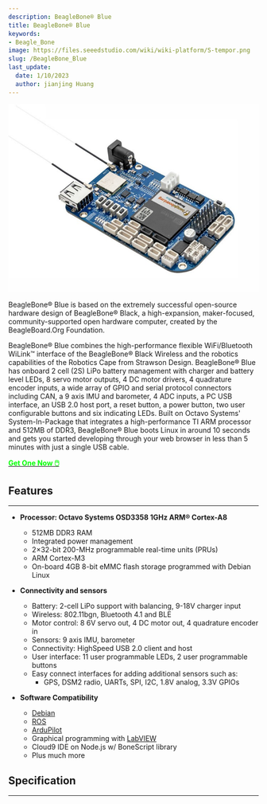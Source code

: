 ```yaml
---
description: BeagleBone® Blue
title: BeagleBone® Blue
keywords:
- Beagle_Bone
image: https://files.seeedstudio.com/wiki/wiki-platform/S-tempor.png
slug: /BeagleBone_Blue
last_update:
  date: 1/10/2023
  author: jianjing Huang
---
```


<div align="center"><img width={1000} src="https://github.com/SeeedDocument/Beaglebone_Blue/raw/master/img/cover.jpg" /></div>

BeagleBone® Blue is based on the extremely successful open-source hardware design of BeagleBone® Black, a high-expansion, maker-focused, community-supported open hardware computer, created by the BeagleBoard.Org Foundation.

BeagleBone® Blue combines the high-performance flexible WiFi/Bluetooth WiLink™ interface of the BeagleBone® Black Wireless and the robotics capabilities of the Robotics Cape from Strawson Design.  BeagleBone® Blue has onboard 2 cell (2S) LiPo battery management with charger and battery level LEDs, 8 servo motor outputs, 4 DC motor drivers, 4 quadrature encoder inputs, a wide array of GPIO and serial protocol connectors including CAN, a 9 axis IMU and barometer, 4 ADC inputs, a PC USB interface, an USB 2.0 host port, a reset button, a power button, two user configurable buttons and six indicating LEDs.  Built on Octavo Systems' System-In-Package that integrates a high-performance TI ARM processor and 512MB of DDR3, BeagleBone® Blue boots Linux in around 10 seconds and gets you started developing through your web browser in less than 5 minutes with just a single USB cable.

<div class="get_one_now_container" style={{textAlign: 'center'}}>
    <a class="get_one_now_item" href="https://www.seeedstudio.com/BeagleBone-Blue-p-2809.html">
            <strong><span><font color={'FFFFFF'} size={"4"}> Get One Now 🖱️</font></span></strong>
    </a>
</div>

## Features

----

* **Processor: Octavo Systems OSD3358 1GHz ARM® Cortex-A8**
  * 512MB DDR3 RAM
  * Integrated power management
  * 2×32-bit 200-MHz programmable real-time units (PRUs)
  * ARM Cortex-M3
  * On-board 4GB 8-bit eMMC flash storage programmed with Debian Linux

* **Connectivity and sensors**
  * Battery: 2-cell LiPo support with balancing, 9-18V charger input
  * Wireless: 802.11bgn, Bluetooth 4.1 and BLE
  * Motor control: 8 6V servo out, 4 DC motor out, 4 quadrature encoder in
  * Sensors: 9 axis IMU, barometer
  * Connectivity: HighSpeed USB 2.0 client and host
  * User interface: 11 user programmable LEDs, 2 user programmable buttons
  * Easy connect interfaces for adding additional sensors such as:
    * GPS, DSM2 radio, UARTs, SPI, I2C, 1.8V analog, 3.3V GPIOs

* **Software Compatibility**
  * [Debian](http://elinux.org/Beagleboard:BeagleBoneBlack_Debian)
  * [ROS](https://dscl.lcsr.jhu.edu/home/courses/me530707_2017_edumip_ros)
  * [ArduPilot](https://github.com/mirkix/ardupilotblue)
  * Graphical programming with [LabVIEW](https://github.com/ktalke12/Labview-MiP)
  * Cloud9 IDE on Node.js w/ BoneScript library
  * Plus much more

## Specification

----

<div>
  <style type="text/css" dangerouslySetInnerHTML={{__html: "\n.tg  {border-collapse:collapse;border-spacing:0;}\n.tg td{border-color:black;border-style:solid;border-width:1px;font-family:Arial, sans-serif;font-size:14px;\n  overflow:hidden;padding:10px 5px;word-break:normal;}\n.tg th{border-color:black;border-style:solid;border-width:1px;font-family:Arial, sans-serif;font-size:14px;\n  font-weight:normal;overflow:hidden;padding:10px 5px;word-break:normal;}\n.tg .tg-dlfj{background-color:#ffffff;border-color:#000000;color:#000000;font-size:16px;text-align:left;vertical-align:top}\n.tg .tg-l5ls{background-color:#ffffff;border-color:#000000;color:#000000;font-size:16px;font-weight:bold;text-align:center;\n  vertical-align:top}\n.tg .tg-q7v3{background-color:#ffffff;border-color:#000000;color:#000000;font-size:16px;text-align:center;vertical-align:top}\n.tg .tg-14gg{background-color:#ffffff;color:#000000;text-align:left;vertical-align:top}\n.tg .tg-88pu{background-color:#ffffff;color:#000000;font-size:16px;text-align:left;vertical-align:top}\n" }} />
  <table className="tg" style={{tableLayout: 'fixed', width: 824}}>
    <colgroup>
      <col style={{width: 275}} />
      <col style={{width: 252}} />
      <col style={{width: 297}} />
    </colgroup>
    <thead>
      <tr>
        <th className="tg-l5ls">Item</th>
        <th className="tg-l5ls" colSpan={2}>Description</th>
      </tr>
    </thead>
    <tbody>
      <tr>
        <td className="tg-q7v3">Processor<br />(Integrated in <br />the OSD3358)</td>
        <td className="tg-dlfj" colSpan={2}>● AM335x 1GHz ARM® Cortex-A8<br />● SGX530 graphics accelerator<br />● NEON floating-point accelerator<br />● 2x PRU 32-bit 200MHz microcontrollers</td>
      </tr>
      <tr>
        <td className="tg-q7v3">Memory</td>
        <td className="tg-dlfj" colSpan={2}>● 512MB DDR3800MHZ RAM (Integrated in the OSD3358)<br />● 4GB 8-bit eMMC on-board flash storage<br />● SD/MMC Connector for microSD</td>
      </tr>
      <tr>
        <td className="tg-q7v3" rowSpan={18}><br /><br /><br /><br /><br /><br /><br /><br /><br /><br /><br /><br /><br />Connectivity<br /></td>
        <td className="tg-dlfj">High speed USB 2.0 Client port</td>
        <td className="tg-14gg">Access to USB0,Client mode via microUSB</td>
      </tr>
      <tr>
        <td className="tg-dlfj">High speed USB 2.0 Host port</td>
        <td className="tg-14gg">Access to USB1,Type A Socket, 500mA LS/FS/HS</td>
      </tr>
      <tr>
        <td className="tg-dlfj" rowSpan={6}><br /><br />WiLink1835 <br />WiFi 802.11 b/g/n 2.4GHz.<br />Supportsthe following modes:</td>
        <td className="tg-88pu">2x2 MIMO</td>
      </tr>
      <tr>
        <td className="tg-88pu">AP</td>
      </tr>
      <tr>
        <td className="tg-88pu">SmartConfig</td>
      </tr>
      <tr>
        <td className="tg-88pu">STA</td>
      </tr>
      <tr>
        <td className="tg-88pu">Wi-Fi Direct</td>
      </tr>
      <tr>
        <td className="tg-88pu">Mesh over Wi-Fi based on 802.11s</td>
      </tr>
      <tr>
        <td className="tg-dlfj" rowSpan={3}><br />Serial port<br /></td>
        <td className="tg-14gg">UART0, UART1, UART5 available via 4 pin JST connectors</td>
      </tr>
      <tr>
        <td className="tg-14gg">UART2 available via 6 pin JST connector (EM-506 GPS style connector)</td>
      </tr>
      <tr>
        <td className="tg-14gg">UART4 RX available via 3 pin DSM2 connector</td>
      </tr>
      <tr>
        <td className="tg-dlfj" colSpan={2}>WiLink 1835 Bluetooth 4.1 with BLE</td>
      </tr>
      <tr>
        <td className="tg-dlfj" colSpan={2}>I2C1 available via 4 pin JST connector</td>
      </tr>
      <tr>
        <td className="tg-dlfj" colSpan={2}>SPI1 CS0 (S1.1) and SPI1 CS1 (S1.2) available via 6 pin JST connectors</td>
      </tr>
      <tr>
        <td className="tg-dlfj" colSpan={2}>CAN available via 4 pin JST connector (includes TCAN1051 CAN transceiver)</td>
      </tr>
      <tr>
        <td className="tg-dlfj" colSpan={2}>8 GPIOs (GP0 and GPI1) available via 6 pin JST connectors</td>
      </tr>
      <tr>
        <td className="tg-dlfj" colSpan={2}>ADC inputs 0 to 3 available via 6 pin JST connector</td>
      </tr>
      <tr>
        <td className="tg-dlfj" colSpan={2}>3.3VDC and 5VDC power output via 4 pin JST connector</td>
      </tr>
      <tr>
        <td className="tg-q7v3" rowSpan={3}><br /><br />Power management</td>
        <td className="tg-dlfj" colSpan={2}>TPS65217C PMIC is used along with a separate LDO to provide power to the system (Integrated in the OSD3358)</td>
      </tr>
      <tr>
        <td className="tg-dlfj" colSpan={2}>2 cell (2S) LiPo battery charger (powered by 9 – 18VDC DC Jack): <br />i., 4 battery level LEDs; <br />ii.,1 charger LED</td>
      </tr>
      <tr>
        <td className="tg-dlfj" colSpan={2}>6VDC 4A regulator to drive servo motor outputs</td>
      </tr>
      <tr>
        <td className="tg-q7v3">Debug Support</td>
        <td className="tg-dlfj" colSpan={2}>JTAG test points</td>
      </tr>
      <tr>
        <td className="tg-q7v3">Power Source</td>
        <td className="tg-dlfj" colSpan={2}>i.,  microUSB USB,<br />ii., 2 cell (2S) LiPo battery connector,<br />iii.,9 - 18VDC DC Jack</td>
      </tr>
      <tr>
        <td className="tg-q7v3">User Input / Output</td>
        <td className="tg-dlfj" colSpan={2}>i.,Power Button; ii.,Reset Button; iii.,Boot Button; iv.,2 user configurable buttons;<br />v.,6 user configurable LEDs;vi Power LED</td>
      </tr>
      <tr>
        <td className="tg-q7v3">Motor Control (requires power from either DC Jack or 2S battery)</td>
        <td className="tg-dlfj" colSpan={2}>i.,  4 DC motor drivers,<br />ii., 4 Quadrature encoder inputs,<br />iii.,8 Servo motor outputs</td>
      </tr>
      <tr>
        <td className="tg-q7v3">Sensors<br /></td>
        <td className="tg-dlfj" colSpan={2}>i., 9 axis IMU,<br />ii.,Barometer</td>
      </tr>
    </tbody>
  </table>
</div>

--------

## Application Ideas

* Internet of Things

* Smart House
* Industrial
* Automation & Process Control
* Human Machine Interface
* motor control
* UAV control
* Robot

## Hardware Overview

<div align="center"><img width={1000} src="https://github.com/SeeedDocument/Beaglebone_Blue/raw/master/img/Hardware_overviw.png" /></div>

## Getting Started

----

### Preparation

#### STEP1. Update the latest image

When you receive a BeagleBone®Blue from seeed, the image is already burned into the on-board eMMC. Which means you can skip this step. However we highly recommend you update the latest image.

**i.** Click and download the latest image from [beagleboard.org](https://beagleboard.org/latest-images).

:::note
The "IoT" images provide more free disk space if you don't need to use a graphical user interface (GUI).Due to sizing necessities, this download may take 30 minutes or more.
:::

The Debian distribution is provied for the boards. The file you download will have an .img.xz extension. This is a compressed sector-by-sector image of the SD card.

**ii.** Plug the SD card into your PC or MAC with an SD card reader.You need an SD card with a capacity of more than 4G.

**iii.** Download and install [Etcher](https://etcher.io/)

Click to download here, and burn the ```*.img.xz``` file directly to your SD card with Etcher. Or unzip the ```*.img.xz``` file to a ```*.img``` file, then burn it to SD card with other image writing tools.

Click the Plus icon to add the image you just download, the software will automatically select the SD card you plug. Then click Flash! to start burning. It will takes about 20 minutes to flash.

<div align="center"><img width={1000} src="https://github.com/SeeedDocument/Respeaker_V2/raw/master/img/v2-flash-sd.png" /></div>

Then reject the SD card and Insert it into your BeagleBone® Blue.

#### STEP2. Power and boot

Connect the BeagleBone® Blue to your computer with the Micro-USB Cable.

<div align="center"><img width={1000} src="https://github.com/SeeedDocument/Beaglebone_Blue/raw/master/img/connect.jpg" /></div>

:::caution
Please plug the USB cable gently, otherwise you may damage the interface.Please use the USB cable with 4 wires inside, the 2 wires cable can't transfer data. If you are not sure about the wire you have, you can click here to buy. If you want to use the Motor Control modules of BeagleBone® Blue, the power supply via USB Port is not sufficiant, you need to use DC-DC Port or 2S battery.
:::

You'll see the power (PWR or ON) LED lit steadily. Within a minute or so, you should see the other LEDs blinking in their default configurations.

* USR0 is typically configured at boot to blink in a heartbeat pattern
* USR1 is typically configured at boot to light during SD (microSD) card accesses
* USR2 is typically configured at boot to light during CPU activity
* USR3 is typically configured at boot to light during eMMC accesses
* WIFI LED is typically configured at boot to light with WiFi network association (BeagleBone® Blue only)

With the latest images, it should no longer be necessary to install drivers for your operating system to give you network-over-USB access to your Beagle. In case you are running an older image, an older operating system or need additional drivers for serial access to older boards, links to the old drivers are below.

<div>
  <style type="text/css" dangerouslySetInnerHTML={{__html: "\n.tg  {border-collapse:collapse;border-spacing:0;}\n.tg td{border-color:black;border-style:solid;border-width:1px;font-family:Arial, sans-serif;font-size:14px;\n  overflow:hidden;padding:10px 5px;word-break:normal;}\n.tg th{border-color:black;border-style:solid;border-width:1px;font-family:Arial, sans-serif;font-size:14px;\n  font-weight:normal;overflow:hidden;padding:10px 5px;word-break:normal;}\n.tg .tg-gvcd{background-color:#ffffff;border-color:#000000;color:#000000;text-align:left;vertical-align:top}\n.tg .tg-l0dh{background-color:#ffffff;border-color:#000000;color:#000000;text-align:center;text-decoration:underline;\n  vertical-align:top}\n.tg .tg-v0nz{background-color:#ffffff;border-color:#000000;color:#000000;text-align:center;vertical-align:top}\n.tg .tg-wzu8{background-color:#ffffff;border-color:#000000;color:#000000;font-weight:bold;text-align:center;vertical-align:top}\n" }} />
  <table className="tg" style={{tableLayout: 'fixed', width: 826}}>
    <colgroup>
      <col style={{width: 148}} />
      <col style={{width: 155}} />
      <col style={{width: 523}} />
    </colgroup>
    <thead>
      <tr>
        <th className="tg-wzu8">Operating System</th>
        <th className="tg-wzu8">USB Drivers</th>
        <th className="tg-wzu8">Comments</th>
      </tr>
    </thead>
    <tbody>
      <tr>
        <td className="tg-v0nz">Windows <br />(64-bit)</td>
        <td className="tg-l0dh"><a href="https://beagleboard.org/static/Drivers/Windows/BONE_D64.exe" target="_blank" rel="noopener noreferrer">64-bit installer</a><br /></td>
        <td className="tg-gvcd" rowSpan={2}>If in doubt, try the 64-bit installer first.<br /><br />● Windows Driver Certification warning may pop up two or three times. Click "Ignore", "Install" or "Run"<br />● To check if you're running 32 or 64-bit Windows see this here<a href="https://support.microsoft.com/kb/827218" target="_blank" rel="noopener noreferrer">Link</a>.<br />● On systems without the latest service release, you may get an error (0xc000007b). In that case, please click this here to install and retry.<br />● You may need to reboot Windows.<br />● These drivers have been tested to work up to Windows 10.</td>
      </tr>
      <tr>
        <td className="tg-v0nz">Windows <br />(32-bit)</td>
        <td className="tg-l0dh"><a href="https://beagleboard.org/static/Drivers/Windows/BONE_DRV.exe" target="_blank" rel="noopener noreferrer">32-bit installer</a><br /></td>
      </tr>
      <tr>
        <td className="tg-v0nz">Mac OS X<br /></td>
        <td className="tg-v0nz"> <a href="https://beagleboard.org/static/Drivers/MacOSX/RNDIS/HoRNDIS.pkg" target="_blank" rel="noopener noreferrer">Network</a> <a href="https://beagleboard.org/static/Drivers/MacOSX/FTDI/EnergiaFTDIDrivers2.2.18.pkg" target="_blank" rel="noopener noreferrer">Serial</a></td>
        <td className="tg-gvcd">Install both Network and Serial driver.</td>
      </tr>
      <tr>
        <td className="tg-v0nz">Linux</td>
        <td className="tg-l0dh"><a href="https://beagleboard.org/static/Drivers/Linux/FTDI/mkudevrule.sh" target="_blank" rel="noopener noreferrer">mkudevrule.sh</a></td>
        <td className="tg-gvcd">Driver installation isn't required, but you might find a few udev rules helpful.</td>
      </tr>
    </tbody>
  </table>
</div>

#### STEP3. Browse to your Beagle

Using either Chrome or Firefox (Internet Explorer will NOT work), browse to the web server running on your board. It will load a presentation showing you the capabilities of the board. Use the arrow keys on your keyboard to navigate the presentation.

When the boot is done, a network adapter should show up on your computer. You can click to enter the [Cloud 9 IDE](http://beaglebone.local:3000/).

<div align="center"><img width={1000} src="https://github.com/SeeedDocument/Beaglebone_Blue/raw/master/img/cloud9.png" /></div>

#### STEP4. Connect to wifi

Open a new terminal,then tap the command below

```
root@beaglebone:/var/lib/cloud9# connmanctl
connmanctl> enable wifi
Enabled wifi
connmanctl> tether wifi disable
Error disabling wifi tethering: Already disabled
connmanctl> scan wifi
Scan completed for wifi
connmanctl> services
*AO seeed                wifi_f45eabf743ad_7365656564_managed_psk
    CHAIHUOMAKERS        wifi_f45eabf743ad_4348414948554f4d414b455253_managed_psk
    DIRECT-99-HP DeskJet 4670 series wifi_f45eabf743ad_4449524543542d39392d4850204465736b4a6574203436373020736572696573_managed_psk
    mostfun-5bf7         wifi_f45eabf743ad_6d6f737466756e2d35626637_managed_psk
    DIRECT-TNDESKTOP-71PTKLKmsXO wifi_f45eabf743ad_4449524543542d544e4445534b544f502d373150544b4c4b6d73584f_managed_psk
    HPKJ                 wifi_f45eabf743ad_48504b4a_managed_psk
    ChinaNet-yTGy        wifi_f45eabf743ad_4368696e614e65742d79544779_managed_psk
    GPKJ1                wifi_f45eabf743ad_47504b4a31_managed_psk
    GUMO                 wifi_f45eabf743ad_47554d4f_managed_psk
    jdsfkf               wifi_f45eabf743ad_6a6473666b66_managed_psk
connmanctl> agent on
Agent registered
connmanctl> connect wifi_f45eabf743ad_7365656564_managed_psk
Error /net/connman/service/wifi_f45eabf743ad_7365656564_managed_psk: Already connected
connmanctl> quit
root@beaglebone:/var/lib/cloud9# ifconfig wlan0
wlan0     Link encap:Ethernet  HWaddr f4:5e:ab:f7:43:ad  
          inet addr:192.168.199.145  Bcast:192.168.199.255  Mask:255.255.255.0
          inet6 addr: fe80::f65e:abff:fef7:43ad/64 Scope:Link
          UP BROADCAST RUNNING MULTICAST DYNAMIC  MTU:1500  Metric:1
          RX packets:8920 errors:0 dropped:0 overruns:0 frame:0
          TX packets:3531 errors:0 dropped:0 overruns:0 carrier:0
          collisions:0 txqueuelen:1000
          RX bytes:1166820 (1.1 MiB)  TX bytes:3352208 (3.1 MiB)

root@beaglebone:/var/lib/cloud9#
```

When you tap ```ifconfig wlan0``` and the internet address is something like 192.168.199.145, congratulations, you have connected to wifi successfully.

When the BeagleBone® Blue connect to the Internet, we highly recommend you use the command below to update your BeagleBone® Blue.

```
sudo apt-get update
sudo apt-get upgrade
```

It may take a long time to update, but it is worthwhile.

### Demo.1  Blink

This is a Javascript demo.

Ckick the **File->New File->** button at the top light corner of Cloud9 IDE.

:::note
after create file, just donot forget save the file meanwhile add the file type.
:::

copy the code below and click **Run**

```
var b = require('bonescript');

var state = b.LOW;

b.pinMode("USR0", b.OUTPUT);
b.pinMode("USR1", b.OUTPUT);
b.pinMode("USR2", b.OUTPUT);
b.pinMode("USR3", b.OUTPUT);
setInterval(toggle, 1000);

function toggle() {
    if(state == b.LOW) state = b.HIGH;
    else state = b.LOW;
    b.digitalWrite("USR2", state);
}
```

Then you will see the USER2 LED blink.

### Demo.2  USE GPIO With Grove-LED

**Step 1.** Please prepare staff as the Partlist below.

| BeagleBone® Blue | Grove - LED Socket Kit|Grove Adapter cable(6pin)|
|--------------|-------------|-------|
|<div align="center"><img width={1000} src="https://github.com/SeeedDocument/Beaglebone_Blue/raw/master/img/cover_icon.jpg" /></div>|<div align="center"><img width={1000} src="https://github.com/SeeedDocument/Beaglebone_Blue/raw/master/img/Grove-White-LED-p-2016.jpeg" /></div>|<div align="center"><img width={1000} src="https://github.com/SeeedDocument/Beaglebone_Blue/raw/master/img/Grove_4pin.jpg" /></div>|
|[Get ONE Now](https://www.seeedstudio.com/BeagleBone-Blue-p-2809.html)|[Get ONE Now](https://www.seeedstudio.com/Grove-Green-LED-p-1144.html)|[Get ONE Now](https://www.seeedstudio.com/Grove-Universal-4-Pin-to-Beaglebone-Blue-6-Pin-Female-JST%2FSH-Conversion-Cable-%2810-pcs-pack%29-p-3027.html)|

**Step 2.** Connect the LED Socket Kit to the 6 pin **GPIO** interface of BeagleBone® Blue.

<div align="center"><img width={1000} src="https://github.com/SeeedDocument/Beaglebone_Blue/raw/master/img/LED.jpg" /></div>

**Step 3.** Open a new terminal in the Cloud9 IDE, tap the code below into this terminal.

```
cd /sys/class/gpio
echo 49 >export
cd gpio49
echo out >direction
while sleep 1;
do echo 0 >value;
sleep 1;
echo 1 >value;
done

```

Now you will see your LED light up in the heartbeat mode.

### Demo.3  USE UART With Grove-GPS

**Step 1.** Please prepare staff as the Partlist below.

| BeagleBone® Blue | Grove - LED Socket Kit|Grove Adapter cable(4pin)|
|--------------|-------------|-------|
|<div align="center"><img width={1000} src="https://github.com/SeeedDocument/Beaglebone_Blue/raw/master/img/cover_icon.jpg" /></div>|<div align="center"><img width={1000} src="https://github.com/SeeedDocument/Beaglebone_Blue/raw/master/img/Grove-GPS.jpg" /></div>|<div align="center"><img width={1000} src="https://github.com/SeeedDocument/Beaglebone_Blue/raw/master/img/Grove_4pin.jpg" /></div>|
|[Get ONE Now](https://www.seeedstudio.com/BeagleBone-Blue-p-2809.html)|[Get ONE Now](https://www.seeedstudio.com/grove-gps-p-959.html)|[Get ONE Now](https://www.seeedstudio.com/category/Grove-Universal-4-Pin-to-Beaglebone-Blue-4-Pin-Female-JST-SH-Conversion-Cable-(10-pcs-pack)-p-3026.html)|

**Step 2.** Connect the Grove-GPS sensor to the 4 pin **UART1** interface of BeagleBone® Blue.

<div align="center"><img width={1000} src="https://github.com/SeeedDocument/Beaglebone_Blue/raw/master/img/GPS_hARD.jpg" /></div>

**Step 3.** Open a new terminal in the Cloud9 IDE, tap the code below into this terminal.

```
apt install tio
tio /dev/ttyO1 -b 9600
```

Then you will see the GPS information on the terminal as the picture shown below.

<div align="center"><img width={1000} src="https://github.com/SeeedDocument/Beaglebone_Blue/raw/master/img/GPS.png" /></div>

### Demo.4  USE I2C With Grove-Digital Light Sensor

**Step 1.** Please prepare staff as the Partlist below.

| BeagleBone® Blue | Grove - LED Socket Kit|Grove Adapter cable(4pin)|
|--------------|-------------|-------|
|<div align="center"><img width={1000} src="https://github.com/SeeedDocument/Beaglebone_Blue/raw/master/img/cover_icon.jpg" /></div>|<div align="center"><img width={1000} src="https://github.com/SeeedDocument/Beaglebone_Blue/raw/master/img/Digital_Light_Sensor.jpg" /></div>|<div align="center"><img width={1000} src="https://github.com/SeeedDocument/Beaglebone_Blue/raw/master/img/Grove_4pin.jpg" /></div>|
|[Get ONE Now](https://www.seeedstudio.com/BeagleBone-Blue-p-2809.html)|[Get ONE Now](https://www.seeedstudio.com/Grove-Digital-Light-Sensor-p-1281.html)|[Get ONE Now](https://www.seeedstudio.com/category/Grove-Universal-4-Pin-to-Beaglebone-Blue-4-Pin-Female-JST-SH-Conversion-Cable-(10-pcs-pack)-p-3026.html)|

**Step 2.** Connect the Grove-Digital Light Sensor to the 4 pin **I2C** interface of BeagleBone® Blue.

<div align="center"><img width={1000} src="https://github.com/SeeedDocument/Beaglebone_Blue/raw/master/img/Digital_light.jpg" /></div>

**Step 3.** Open a new terminal in the Cloud9 IDE, tap the code below into this terminal.

```
cd /sys/bus/i2c/devices/i2c-1;
echo tsl2561 0x29 >new_device;
watch -n0 cat 1-0029/iio\:device0/in_illuminance0_input

```

Then you will get the light value as the picture below.

<div align="center"><img width={1000} src="https://github.com/SeeedDocument/Beaglebone_Blue/raw/master/img/Digital_520.png" /></div>

## Grove Compatibility List

Grove is a modular, standardized connecter prototyping system. Grove takes a building block approach to assembling electronics. Compared to the jumper or solder based system, it is easier to connect, experiment and build and simplifies the learning system, but not to the point where it becomes dumbed down.  Some of the other prototype systems out there takes the level down to building blocks.   Good stuff to be learned that way, but the Grove system allows you to build real systems.   It requires some learning and expertise to hook things up.

The list belew is the Grove modules that work well with BeagleBone® Blue.

<div>
  <style type="text/css" dangerouslySetInnerHTML={{__html: "\n.tg  {border-collapse:collapse;border-spacing:0;}\n.tg td{border-color:black;border-style:solid;border-width:1px;font-family:Arial, sans-serif;font-size:14px;\n  overflow:hidden;padding:10px 5px;word-break:normal;}\n.tg th{border-color:black;border-style:solid;border-width:1px;font-family:Arial, sans-serif;font-size:14px;\n  font-weight:normal;overflow:hidden;padding:10px 5px;word-break:normal;}\n.tg .tg-fhi2{background-color:#ffffff;color:#000000;font-size:20px;font-weight:bold;text-align:center;vertical-align:top}\n.tg .tg-366q{background-color:#ffffff;color:#000000;font-size:18px;text-align:center;vertical-align:top}\n" }} />
  <table className="tg">
    <thead>
      <tr>
        <th className="tg-fhi2">SKU</th>
        <th className="tg-fhi2">Item</th>
        <th className="tg-fhi2">I/O type</th>
        <th className="tg-fhi2">Working Voltage</th>
      </tr>
    </thead>
    <tbody>
      <tr>
        <td className="tg-366q">101020017</td>
        <td className="tg-366q">Grove - Rotary Angle Sensor</td>
        <td className="tg-366q">Analog</td>
        <td className="tg-366q">Can work on 1.8V</td>
      </tr>
      <tr>
        <td className="tg-366q">101020048</td>
        <td className="tg-366q">Grove - Rotary Angle Sensor(P)</td>
        <td className="tg-366q">Analog</td>
        <td className="tg-366q">Can work on 1.8V</td>
      </tr>
      <tr>
        <td className="tg-366q">101020036</td>
        <td className="tg-366q">Grove - Slide Potentiometer</td>
        <td className="tg-366q">Analog</td>
        <td className="tg-366q">Can work on 1.8V</td>
      </tr>
      <tr>
        <td className="tg-366q">101020031</td>
        <td className="tg-366q">Grove - Piezo Vibration Sensor</td>
        <td className="tg-366q">Analog</td>
        <td className="tg-366q">Can work on 1.8V</td>
      </tr>
      <tr>
        <td className="tg-366q">101020003</td>
        <td className="tg-366q">Grove - Button</td>
        <td className="tg-366q">Digital</td>
        <td className="tg-366q">3.3V</td>
      </tr>
      <tr>
        <td className="tg-366q">111020000</td>
        <td className="tg-366q">Grove - Button(P)</td>
        <td className="tg-366q">Digital</td>
        <td className="tg-366q">3.3V</td>
      </tr>
      <tr>
        <td className="tg-366q">111020001</td>
        <td className="tg-366q">Grove - Encoder</td>
        <td className="tg-366q">Digital</td>
        <td className="tg-366q">3.3V</td>
      </tr>
      <tr>
        <td className="tg-366q">101020004</td>
        <td className="tg-366q">Grove - Switch(P)</td>
        <td className="tg-366q">Digital</td>
        <td className="tg-366q">3.3V</td>
      </tr>
      <tr>
        <td className="tg-366q">101020025</td>
        <td className="tg-366q">Grove - Tilt Switch</td>
        <td className="tg-366q">Digital</td>
        <td className="tg-366q">3.3V</td>
      </tr>
      <tr>
        <td className="tg-366q">101020018</td>
        <td className="tg-366q">Grove - Water Sensor</td>
        <td className="tg-366q">Digital</td>
        <td className="tg-366q">3.3V</td>
      </tr>
      <tr>
        <td className="tg-366q">101020005</td>
        <td className="tg-366q">Grove - Collision Sensor</td>
        <td className="tg-366q">Digital</td>
        <td className="tg-366q">3.3V</td>
      </tr>
      <tr>
        <td className="tg-366q">103020030</td>
        <td className="tg-366q">Grove - Mouse Encoder</td>
        <td className="tg-366q">Digital</td>
        <td className="tg-366q">3.3V</td>
      </tr>
      <tr>
        <td className="tg-366q">104030007</td>
        <td className="tg-366q">Grove - Green LED</td>
        <td className="tg-366q">Digital</td>
        <td className="tg-366q">3.3V</td>
      </tr>
      <tr>
        <td className="tg-366q">104030005</td>
        <td className="tg-366q">Grove - Red LED</td>
        <td className="tg-366q">Digital</td>
        <td className="tg-366q">3.3V</td>
      </tr>
      <tr>
        <td className="tg-366q">101020172</td>
        <td className="tg-366q">Grove - Line Finder v1.1</td>
        <td className="tg-366q">Digital</td>
        <td className="tg-366q">3.3V</td>
      </tr>
      <tr>
        <td className="tg-366q">101020018</td>
        <td className="tg-366q">Grove - Water Sensor</td>
        <td className="tg-366q">Digital</td>
        <td className="tg-366q">3.3V</td>
      </tr>
      <tr>
        <td className="tg-366q">101020019</td>
        <td className="tg-366q">Grove - Temperature&amp;Humidity Sensor Pro</td>
        <td className="tg-366q">Digital</td>
        <td className="tg-366q">3.3V</td>
      </tr>
      <tr>
        <td className="tg-366q">101020020</td>
        <td className="tg-366q">Grove - PIR Motion Sensor</td>
        <td className="tg-366q">Digital</td>
        <td className="tg-366q">3.3V</td>
      </tr>
      <tr>
        <td className="tg-366q">101020052</td>
        <td className="tg-366q">Grove - GSR sensor</td>
        <td className="tg-366q">Digital</td>
        <td className="tg-366q">3.3V</td>
      </tr>
      <tr>
        <td className="tg-366q">101020175</td>
        <td className="tg-366q">Grove - IR Distance Interrupter v1.2</td>
        <td className="tg-366q">Digital</td>
        <td className="tg-366q">3.3V</td>
      </tr>
      <tr>
        <td className="tg-366q">101020033</td>
        <td className="tg-366q">Grove - Ear-clip Heart Rate Sensor</td>
        <td className="tg-366q">Digital</td>
        <td className="tg-366q">3.3V</td>
      </tr>
      <tr>
        <td className="tg-366q">101020037</td>
        <td className="tg-366q">Grove - Touch Sensor</td>
        <td className="tg-366q">Digital</td>
        <td className="tg-366q">3.3V</td>
      </tr>
      <tr>
        <td className="tg-366q">101020030</td>
        <td className="tg-366q">Grove - Digital Light Sensor</td>
        <td className="tg-366q">Digital</td>
        <td className="tg-366q">3.3V</td>
      </tr>
      <tr>
        <td className="tg-366q">101020232</td>
        <td className="tg-366q">Grove - Speech Recognizer v1.0</td>
        <td className="tg-366q">Digital</td>
        <td className="tg-366q">3.3V</td>
      </tr>
      <tr>
        <td className="tg-366q">101020005</td>
        <td className="tg-366q">Grove - Collision Sensor</td>
        <td className="tg-366q">Digital</td>
        <td className="tg-366q">3.3V</td>
      </tr>
      <tr>
        <td className="tg-366q">105020005</td>
        <td className="tg-366q">Grove - EL Driver</td>
        <td className="tg-366q">Digital</td>
        <td className="tg-366q">3.3V</td>
      </tr>
      <tr>
        <td className="tg-366q">104030009</td>
        <td className="tg-366q">Grove - White LED</td>
        <td className="tg-366q">Digital</td>
        <td className="tg-366q">3.3V</td>
      </tr>
      <tr>
        <td className="tg-366q">104030010</td>
        <td className="tg-366q">Grove - Blue LED</td>
        <td className="tg-366q">Digital</td>
        <td className="tg-366q">3.3V</td>
      </tr>
      <tr>
        <td className="tg-366q">104030005</td>
        <td className="tg-366q">Grove - Red LED</td>
        <td className="tg-366q">Digital</td>
        <td className="tg-366q">3.3V</td>
      </tr>
      <tr>
        <td className="tg-366q">104030007</td>
        <td className="tg-366q">Grove - Green LED</td>
        <td className="tg-366q">Digital</td>
        <td className="tg-366q">3.3V</td>
      </tr>
      <tr>
        <td className="tg-366q">104030014</td>
        <td className="tg-366q">Grove - Multi Color Flash LED (5mm)</td>
        <td className="tg-366q">Digital</td>
        <td className="tg-366q">3.3V</td>
      </tr>
      <tr>
        <td className="tg-366q">104020001</td>
        <td className="tg-366q">Grove - Variable Color LED</td>
        <td className="tg-366q">Digital</td>
        <td className="tg-366q">3.3V</td>
      </tr>
      <tr>
        <td className="tg-366q">104020005</td>
        <td className="tg-366q">Grove - LED String Light</td>
        <td className="tg-366q">Digital</td>
        <td className="tg-366q">3.3V</td>
      </tr>
      <tr>
        <td className="tg-366q">104020048</td>
        <td className="tg-366q">Grove - Chainable RGB LED v2.0</td>
        <td className="tg-366q">Digital</td>
        <td className="tg-366q">3.3V</td>
      </tr>
      <tr>
        <td className="tg-366q">101020004</td>
        <td className="tg-366q">Grove - Switch(P)</td>
        <td className="tg-366q">Digital</td>
        <td className="tg-366q">3.3V</td>
      </tr>
      <tr>
        <td className="tg-366q">111020000</td>
        <td className="tg-366q">Grove - Button(P)</td>
        <td className="tg-366q">Digital</td>
        <td className="tg-366q">3.3V</td>
      </tr>
      <tr>
        <td className="tg-366q">101020003</td>
        <td className="tg-366q">Grove - Button</td>
        <td className="tg-366q">Digital</td>
        <td className="tg-366q">3.3V</td>
      </tr>
      <tr>
        <td className="tg-366q">101020038</td>
        <td className="tg-366q">Grove - Magnetic Switch</td>
        <td className="tg-366q">Digital</td>
        <td className="tg-366q">3.3V</td>
      </tr>
      <tr>
        <td className="tg-366q">101020025</td>
        <td className="tg-366q">Grove - Tilt Switch</td>
        <td className="tg-366q">Digital</td>
        <td className="tg-366q">3.3V</td>
      </tr>
      <tr>
        <td className="tg-366q">103020005</td>
        <td className="tg-366q">Grove - Relay</td>
        <td className="tg-366q">Digital</td>
        <td className="tg-366q">3.3V</td>
      </tr>
      <tr>
        <td className="tg-366q">107020000</td>
        <td className="tg-366q">Grove - Buzzer</td>
        <td className="tg-366q">Digital</td>
        <td className="tg-366q">3.3V</td>
      </tr>
      <tr>
        <td className="tg-366q">103020014</td>
        <td className="tg-366q">Grove - Dry-Reed Relay</td>
        <td className="tg-366q">Digital</td>
        <td className="tg-366q">3.3V</td>
      </tr>
      <tr>
        <td className="tg-366q">105020003</td>
        <td className="tg-366q">Grove - Vibration Motor</td>
        <td className="tg-366q">Digital</td>
        <td className="tg-366q">3.3V</td>
      </tr>
      <tr>
        <td className="tg-366q">108020021</td>
        <td className="tg-366q">Grove - Mini Fan v1.1</td>
        <td className="tg-366q">Digital</td>
        <td className="tg-366q">3.3V</td>
      </tr>
      <tr>
        <td className="tg-366q">103020004</td>
        <td className="tg-366q">Grove - Solid State Relay</td>
        <td className="tg-366q">Digital</td>
        <td className="tg-366q">3.3V</td>
      </tr>
      <tr>
        <td className="tg-366q">103020007</td>
        <td className="tg-366q">Grove - Screw Terminal</td>
        <td className="tg-366q">Digital</td>
        <td className="tg-366q">3.3V</td>
      </tr>
      <tr>
        <td className="tg-366q">103020008</td>
        <td className="tg-366q">Grove - MOSFET</td>
        <td className="tg-366q">Digital</td>
        <td className="tg-366q">3.3V</td>
      </tr>
      <tr>
        <td className="tg-366q">101020212</td>
        <td className="tg-366q">Grove - Temp&amp;Humi Sensor(SHT31)</td>
        <td className="tg-366q">I2C</td>
        <td className="tg-366q">3.3V</td>
      </tr>
      <tr>
        <td className="tg-366q">101020192</td>
        <td className="tg-366q">Grove - Barometer Sensor (BMP280)</td>
        <td className="tg-366q">I2C</td>
        <td className="tg-366q">3.3V</td>
      </tr>
      <tr>
        <td className="tg-366q">101020080</td>
        <td className="tg-366q">Grove - IMU 9DOF v2.0</td>
        <td className="tg-366q">I2C</td>
        <td className="tg-366q">3.3V</td>
      </tr>
      <tr>
        <td className="tg-366q">101020054</td>
        <td className="tg-366q">Grove - 3-Axis Digital Accelerometer(±16g)</td>
        <td className="tg-366q">I2C</td>
        <td className="tg-366q">3.3V</td>
      </tr>
      <tr>
        <td className="tg-366q">101020252</td>
        <td className="tg-366q">Grove - IMU 10DOF v2.0</td>
        <td className="tg-366q">I2C</td>
        <td className="tg-366q">3.3V</td>
      </tr>
      <tr>
        <td className="tg-366q">101020193</td>
        <td className="tg-366q">Grove - Barometer Sensor(BME280)</td>
        <td className="tg-366q">I2C</td>
        <td className="tg-366q">3.3V</td>
      </tr>
      <tr>
        <td className="tg-366q">101020082</td>
        <td className="tg-366q">Grove - Finger-clip Heart Rate Sensor with shell</td>
        <td className="tg-366q">I2C</td>
        <td className="tg-366q">3.3V</td>
      </tr>
      <tr>
        <td className="tg-366q">101020050</td>
        <td className="tg-366q">Grove - 3-Axis Digital Gyro</td>
        <td className="tg-366q">I2C</td>
        <td className="tg-366q">3.3V</td>
      </tr>
      <tr>
        <td className="tg-366q">103020024</td>
        <td className="tg-366q">Grove - Finger-clip Heart Rate Sensor</td>
        <td className="tg-366q">I2C</td>
        <td className="tg-366q">3.3V</td>
      </tr>
      <tr>
        <td className="tg-366q">101020081</td>
        <td className="tg-366q">Grove - 6-Axis Accelerometer&amp;Compass v2.0</td>
        <td className="tg-366q">I2C</td>
        <td className="tg-366q">3.3V</td>
      </tr>
      <tr>
        <td className="tg-366q">101020071</td>
        <td className="tg-366q">Grove - 3-Axis Digital Accelerometer(±400g)</td>
        <td className="tg-366q">I2C</td>
        <td className="tg-366q">3.3V</td>
      </tr>
      <tr>
        <td className="tg-366q">104030008</td>
        <td className="tg-366q">Grove - OLED Display 0.96''</td>
        <td className="tg-366q">I2C</td>
        <td className="tg-366q">3.3V</td>
      </tr>
      <tr>
        <td className="tg-366q">104030011</td>
        <td className="tg-366q">Grove - OLED Display 1.12''</td>
        <td className="tg-366q">I2C</td>
        <td className="tg-366q">3.3V</td>
      </tr>
      <tr>
        <td className="tg-366q">103020006</td>
        <td className="tg-366q">Grove - I2C Hub</td>
        <td className="tg-366q">I2C</td>
        <td className="tg-366q">3.3V</td>
      </tr>
      <tr>
        <td className="tg-366q">103020013</td>
        <td className="tg-366q">Grove - I2C ADC</td>
        <td className="tg-366q">I2C</td>
        <td className="tg-366q">3.3V</td>
      </tr>
      <tr>
        <td className="tg-366q">113020003</td>
        <td className="tg-366q">Grove - GPS</td>
        <td className="tg-366q">UART</td>
        <td className="tg-366q">3.3V</td>
      </tr>
    </tbody>
  </table>
</div>

## FAQs

Please click here to see all BeagleBone® Blue FAQs.

## Schematic Online Viewer

<div className="altium-ecad-viewer" data-project-src="https://github.com/SeeedDocument/Beaglebone_Blue/raw/master/BeagleBone_Blue_eagle-file.zip" style={{borderRadius: '0px 0px 4px 4px', height: 500, borderStyle: 'solid', borderWidth: 1, borderColor: 'rgb(241, 241, 241)', overflow: 'hidden', maxWidth: 1280, maxHeight: 700, boxSizing: 'border-box'}}>
</div>

## Resources

-----

* **[Schematic]** [BeagleBone® Blue Schematic](https://github.com/SeeedDocument/Beaglebone_Blue/raw/master/BeagleBone_Blue_eagle-file.zip)
* **[Grove]** [BeagleBone® Blue Grove Compatibility List.xlsx](https://github.com/SeeedDocument/Beaglebone_Blue/raw/master/res/Beaglebone%20Blue%20Grove%20Compatibility%20List.xlsx)
* **[MoreReading]** [BeagleBoard Main Page](http://beagleboard.org/)
* **[MoreReading]** [BeagleBoard Getting Started](http://beagleboard.org/getting-started)
* **[MoreReading]** [Troubleshooting](http://beagleboard.org/getting-started#troubleshooting)
* **[MoreReading]** [Hardware documentation](http://beagleboard.org/getting-started#hardware)
* **[MoreReading]** [Projects of BeagleBoard](http://beagleboard.org/project)

## Tech Support & Product Discussion

Thank you for choosing our products! We are here to provide you with different support to ensure that your experience with our products is as smooth as possible. We offer several communication channels to cater to different preferences and needs.

<div class="button_tech_support_container">
<a href="https://forum.seeedstudio.com/" class="button_forum"></a> 
<a href="https://www.seeedstudio.com/contacts" class="button_email"></a>
</div>

<div class="button_tech_support_container">
<a href="https://discord.gg/eWkprNDMU7" class="button_discord"></a> 
<a href="https://github.com/Seeed-Studio/wiki-documents/discussions/69" class="button_discussion"></a>
</div>